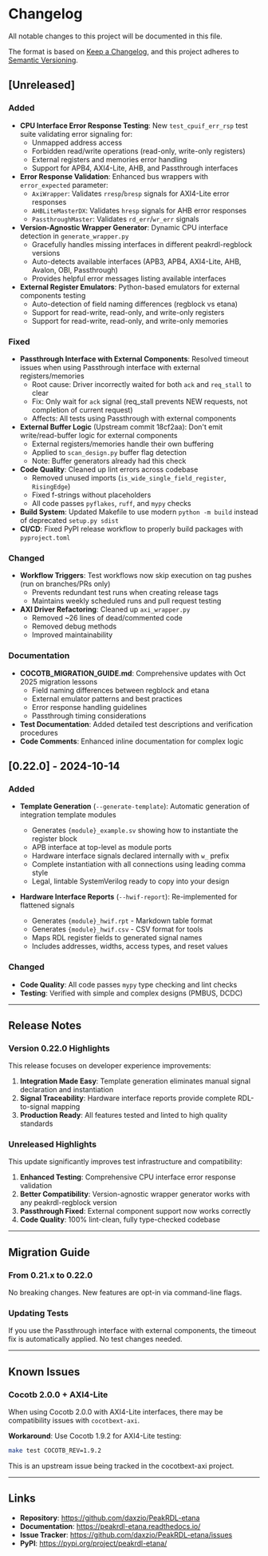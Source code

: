 # Changelog

All notable changes to this project will be documented in this file.

The format is based on [Keep a Changelog](https://keepachangelog.com/en/1.0.0/),
and this project adheres to [Semantic Versioning](https://semver.org/spec/v2.0.0.html).

## [Unreleased]

### Added
- **CPU Interface Error Response Testing**: New `test_cpuif_err_rsp` test suite validating error signaling for:
  - Unmapped address access
  - Forbidden read/write operations (read-only, write-only registers)
  - External registers and memories error handling
  - Support for APB4, AXI4-Lite, AHB, and Passthrough interfaces
- **Error Response Validation**: Enhanced bus wrappers with `error_expected` parameter:
  - `AxiWrapper`: Validates `rresp`/`bresp` signals for AXI4-Lite error responses
  - `AHBLiteMasterDX`: Validates `hresp` signals for AHB error responses
  - `PassthroughMaster`: Validates `rd_err`/`wr_err` signals
- **Version-Agnostic Wrapper Generator**: Dynamic CPU interface detection in `generate_wrapper.py`
  - Gracefully handles missing interfaces in different peakrdl-regblock versions
  - Auto-detects available interfaces (APB3, APB4, AXI4-Lite, AHB, Avalon, OBI, Passthrough)
  - Provides helpful error messages listing available interfaces
- **External Register Emulators**: Python-based emulators for external components testing
  - Auto-detection of field naming differences (regblock vs etana)
  - Support for read-write, read-only, and write-only registers
  - Support for read-write, read-only, and write-only memories

### Fixed
- **Passthrough Interface with External Components**: Resolved timeout issues when using Passthrough interface with external registers/memories
  - Root cause: Driver incorrectly waited for both `ack` and `req_stall` to clear
  - Fix: Only wait for `ack` signal (req_stall prevents NEW requests, not completion of current request)
  - Affects: All tests using Passthrough with external components
- **External Buffer Logic** (Upstream commit 18cf2aa): Don't emit write/read-buffer logic for external components
  - External registers/memories handle their own buffering
  - Applied to `scan_design.py` buffer flag detection
  - Note: Buffer generators already had this check
- **Code Quality**: Cleaned up lint errors across codebase
  - Removed unused imports (`is_wide_single_field_register`, `RisingEdge`)
  - Fixed f-strings without placeholders
  - All code passes `pyflakes`, `ruff`, and `mypy` checks
- **Build System**: Updated Makefile to use modern `python -m build` instead of deprecated `setup.py sdist`
- **CI/CD**: Fixed PyPI release workflow to properly build packages with `pyproject.toml`

### Changed
- **Workflow Triggers**: Test workflows now skip execution on tag pushes (run on branches/PRs only)
  - Prevents redundant test runs when creating release tags
  - Maintains weekly scheduled runs and pull request testing
- **AXI Driver Refactoring**: Cleaned up `axi_wrapper.py`
  - Removed ~26 lines of dead/commented code
  - Removed debug methods
  - Improved maintainability

### Documentation
- **COCOTB_MIGRATION_GUIDE.md**: Comprehensive updates with Oct 2025 migration lessons
  - Field naming differences between regblock and etana
  - External emulator patterns and best practices
  - Error response handling guidelines
  - Passthrough timing considerations
- **Test Documentation**: Added detailed test descriptions and verification procedures
- **Code Comments**: Enhanced inline documentation for complex logic

## [0.22.0] - 2024-10-14

### Added
- **Template Generation** (`--generate-template`): Automatic generation of integration template modules
  - Generates `{module}_example.sv` showing how to instantiate the register block
  - APB interface at top-level as module ports
  - Hardware interface signals declared internally with `w_` prefix
  - Complete instantiation with all connections using leading comma style
  - Legal, lintable SystemVerilog ready to copy into your design

- **Hardware Interface Reports** (`--hwif-report`): Re-implemented for flattened signals
  - Generates `{module}_hwif.rpt` - Markdown table format
  - Generates `{module}_hwif.csv` - CSV format for tools
  - Maps RDL register fields to generated signal names
  - Includes addresses, widths, access types, and reset values

### Changed
- **Code Quality**: All code passes `mypy` type checking and lint checks
- **Testing**: Verified with simple and complex designs (PMBUS, DCDC)

---

## Release Notes

### Version 0.22.0 Highlights

This release focuses on developer experience improvements:

1. **Integration Made Easy**: Template generation eliminates manual signal declaration and instantiation
2. **Signal Traceability**: Hardware interface reports provide complete RDL-to-signal mapping
3. **Production Ready**: All features tested and linted to high quality standards

### Unreleased Highlights

This update significantly improves test infrastructure and compatibility:

1. **Enhanced Testing**: Comprehensive CPU interface error response validation
2. **Better Compatibility**: Version-agnostic wrapper generator works with any peakrdl-regblock version
3. **Passthrough Fixed**: External component support now works correctly
4. **Code Quality**: 100% lint-clean, fully type-checked codebase

---

## Migration Guide

### From 0.21.x to 0.22.0

No breaking changes. New features are opt-in via command-line flags.

### Updating Tests

If you use the Passthrough interface with external components, the timeout fix is automatically applied. No test changes needed.

---

## Known Issues

### Cocotb 2.0.0 + AXI4-Lite

When using Cocotb 2.0.0 with AXI4-Lite interfaces, there may be compatibility issues with `cocotbext-axi`.

**Workaround**: Use Cocotb 1.9.2 for AXI4-Lite testing:
```bash
make test COCOTB_REV=1.9.2
```

This is an upstream issue being tracked in the cocotbext-axi project.

---

## Links

- **Repository**: https://github.com/daxzio/PeakRDL-etana
- **Documentation**: https://peakrdl-etana.readthedocs.io/
- **Issue Tracker**: https://github.com/daxzio/PeakRDL-etana/issues
- **PyPI**: https://pypi.org/project/peakrdl-etana/

